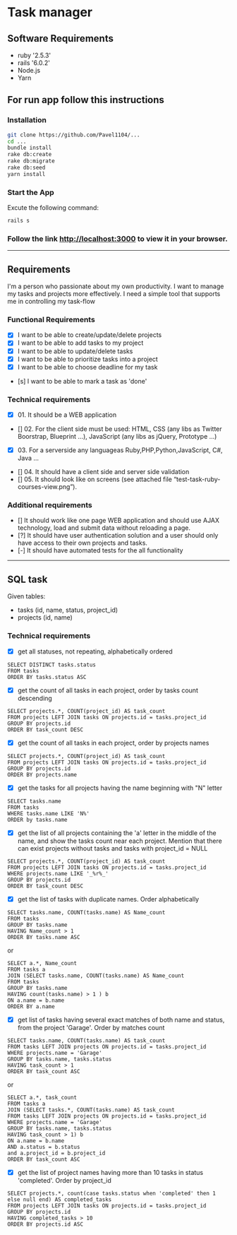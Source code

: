 # Task manager

## Software Requirements
* ruby '2.5.3'
* rails '6.0.2'
* Node.js
* Yarn

## For run app follow this instructions

### Installation
```bash
git clone https://github.com/Pavel1104/...
cd ...
bundle install
rake db:create
rake db:migrate
rake db:seed
yarn install
```

 ### Start the App
 Excute the following command:
```bash
rails s
```

### Follow the link [http://localhost:3000](http://localhost:3000) to view it in your browser.

___

## Requirements
I'​m a person who passionate about my own productivity. I want to manage my tasks and projects more effectively. I need a simple tool that supports me in controlling my task-flow
### Functional Requirements
- [x] I want to be able to create/​​update/​​delete projects
- [x] I want to be able to add tasks to my project
- [x] I want to be able to update/​​delete tasks
- [x] I want to be able to prioritize tasks into a project
- [x] I want to be able to choose deadline for my task
- [s] I want to be able to mark a task as 'done'

### Technical requirements
- [x] 01.​ It should be a WEB application
- [] 02.​ For the client side must be used: HTML, CSS (any libs as Twitter Boorstrap, Blueprint ...), JavaScript (any libs as jQuery, Prototype ...)
- [x] 03.​ For a serverside any languageas Ruby,PHP,Python,JavaScript, C#, Java ...
- [] 04.​ It should have a client side and server side validation
- [] 05.​ It should look like on screens (see attached file “t​est-task-ruby-courses-view.png”).

### Additional requirements
- [] It should work like one page WEB application and should use AJAX technology, load and submit data without reloading a page.
- [?] It should have user authentication solution and a user should only have access to their own projects and tasks.
- [-] It should have automated tests for the all functionality

---

## SQL task
Given tables:
* tasks (id, name, status, project_id)
* projects (id, name)
### Technical requirements
- [x] get all statuses, not repeating, alphabetically ordered
```
SELECT DISTINCT tasks.status
FROM tasks
ORDER BY tasks.status ASC
```
- [x] get the count of all tasks in each project, order by tasks count descending
```
SELECT projects.*, COUNT(project_id) AS task_count
FROM projects LEFT JOIN tasks ON projects.id = tasks.project_id
GROUP BY projects.id
ORDER BY task_count DESC
```
- [x] get the count of all tasks in each project, order by projects names
```
SELECT projects.*, COUNT(project_id) AS task_count
FROM projects LEFT JOIN tasks ON projects.id = tasks.project_id
GROUP BY projects.id
ORDER BY projects.name
```
- [x] get the tasks for all projects having the name beginning with "N" letter
```
SELECT tasks.name
FROM tasks
WHERE tasks.name LIKE 'N%'
ORDER by tasks.name
```
- [x] get the list of all projects containing the 'a' letter in the middle of the name, and show the tasks count near each project. Mention that there can exist projects without tasks and tasks with project_id = NULL
```
SELECT projects.*, COUNT(project_id) AS task_count
FROM projects LEFT JOIN tasks ON projects.id = tasks.project_id
WHERE projects.name LIKE '_%r%_'
GROUP BY projects.id
ORDER BY task_count DESC
```
- [x] get the list of tasks with duplicate names. Order alphabetically
```
SELECT tasks.name, COUNT(tasks.name) AS Name_count
FROM tasks
GROUP BY tasks.name
HAVING Name_count > 1
ORDER BY tasks.name ASC
```
or
```
SELECT a.*, Name_count
FROM tasks a
JOIN (SELECT tasks.name, COUNT(tasks.name) AS Name_count
FROM tasks
GROUP BY tasks.name
HAVING count(tasks.name) > 1 ) b
ON a.name = b.name
ORDER BY a.name
```
- [x] get list of tasks having several exact matches of both name and status, from the project 'Garage'. Order by matches count
```
SELECT tasks.name, COUNT(tasks.name) AS task_count
FROM tasks LEFT JOIN projects ON projects.id = tasks.project_id
WHERE projects.name = 'Garage'
GROUP BY tasks.name, tasks.status
HAVING task_count > 1
ORDER BY task_count ASC
```
or
```
SELECT a.*, task_count
FROM tasks a
JOIN (SELECT tasks.*, COUNT(tasks.name) AS task_count
FROM tasks LEFT JOIN projects ON projects.id = tasks.project_id
WHERE projects.name = 'Garage'
GROUP BY tasks.name, tasks.status
HAVING task_count > 1) b
ON a.name = b.name
AND a.status = b.status
and a.project_id = b.project_id
ORDER BY task_count ASC
```
- [x] get the list of project names having more than 10 tasks in status 'completed'. Order by project_id
```
SELECT projects.*, count(case tasks.status when 'completed' then 1 else null end) AS completed_tasks
FROM projects LEFT JOIN tasks ON projects.id = tasks.project_id
GROUP BY projects.id
HAVING completed_tasks > 10
ORDER BY projects.id ASC
```
